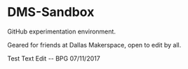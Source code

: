 # DMS-Sandbox

GitHub experimentation environment.

Geared for friends at Dallas Makerspace, open to edit by all.

Test Text Edit -- BPG 07/11/2017